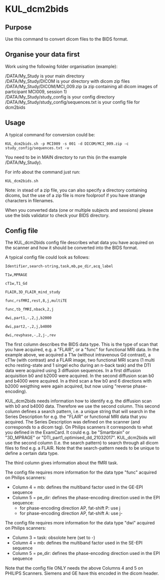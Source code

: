 # KUL_dcm2bids

## Purpose

Use this command to convert dicom files to the BIDS format.



## Organise your data first

Work using the following folder organisation (example):

/DATA/My_Study is your main directory  
/DATA/My_Study/DICOM is your directory with dicom zip files  
/DATA/My_Study/DICOM/MCI_009.zip (a zip containing all dicom images of participant MCI009, session 1)  
/DATA/My_Study/study_config is your config directory  
/DATA/My_Study/study_config/sequences.txt is your config file for dcm2bids  



## Usage

A typical command for conversion could be:  

`KUL_dcm2bids.sh -p MCI009 -s 001 -d DICOM/MCI_009.zip -c study_config/sequences.txt -v`



You need to be in MAIN directory to run this (in the example /DATA/My_Study).

For info about the command just run:

`KUL_dcm2bids.sh`

Note: in stead of a zip file, you can also specify a directory containing dicoms, but the use of a zip file is more foolproof if you have strange characters in filenames.

When you converted data (one or multiple subjects and sessions) please use the bids validator to check your BIDS directory.



## Config file

The KUL_dcm2bids config file describes what data you have acquired on the scanner and how it should be converted into the BIDS format.

A typical config file could look as follows:

```
Identifier,search-string,task,mb,pe_dir,acq_label  

T1w,MPRAGE  

cT1w,T1_Gd  

FLAIR,3D_FLAIR_mind_study  

func,rsfMRI,rest,8,j,multiTE  

func,tb_fMRI,nback,2,j  

dwi,part1,-,2,j,b2000  

dwi,part2,-,2,j,b4000  

dwi,revphase,-,2,j-,rev
```  


The first column describes the BIDS data type. This is the type of scan that you have acquired, e.g. a "FLAIR", or a "func" for functional MRI data.
In the example above, we acquired a T1w (without intravenous Gd contrast), a cT1w (with contrast) and a FLAIR image, two functional MRI scans (1 multi echo resting-state and 1 singel echo during an n-back task) and the DTI data were acquired using 3 diffusion sequences. In a first diffusion acquisition b0 and b2000 were acquired. In the second diffusion scan b0 and b4000 were acquired. In a third scan a few b0 and 6 directions with b2000 weigthing were again acquired, but now using "reverse phase-encoding). 



KUL_dcm2bids needs information how to identify e.g. the diffusion scan with b0 and b4000 data. Therefore we use the second column. This second column defines a search pattern, i.e. a unique string that will search in the Series Description for e.g. the "FLAIR" or functional MRI data that you acquired. The Series Description was defined on the scanner (and corresponds to a dicom tag). On Philips scanners it corresponds to what you defined in the ExamCard. It could e.g. be "Smartbrain" or "3D_MPRAGE" or "DTI_part1_optimised_dd_21032017". 
KUL_dcm2bids will use the second column (I.e. the search pattern) to search through all dicom files to find e.g. a FLAIR.
Note that the search-pattern needs to be unique to define a certain data type. 



The third column gives information about the fMRI task. 



The config file requires more information for the data type "func" acquired on Philips scanners:

- Column 4 = mb: defines the multiband factor used in the GE-EPI sequence
- Column 5 = pe_dir: defines the phase-encoding direction used in the EPI sequence:
  -  for phase-encoding direction AP, fat-shift P: use j
  -  for phase-encoding direction AP, fat-shift A: use j-

The config file requires more information for the data type "dwi" acquired on Philips scanners:

- Column 3 = task: obsolote here (set to -)
- Column 4 = mb: defines the multiband factor used in the SE-EPI sequence
- Column 5 = pe_dir: defines the phase-encoding direction used in the EPI sequence

Note that the config file ONLY needs the above Columns 4 and 5 on PHILIPS Scanners. Siemens and GE have this encoded in the dicom header.
